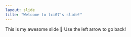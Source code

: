 ```yaml
---
layout: slide
title: "Welcome to lci07's slide!"
---
```

This is my awesome slide :tada:
Use the left arrow to go back!
